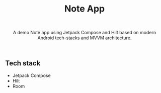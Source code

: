 
<h1 align="center">Note App</h1></br>
<p align="center">  
A demo Note app using Jetpack Compose and Hilt based on modern Android tech-stacks and MVVM architecture.
</p>
</br>

## Tech stack
- Jetpack Compose
- Hilt
- Room
